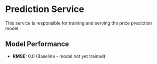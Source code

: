 # Prediction Service

This service is responsible for training and serving the price prediction model.

## Model Performance

- **RMSE:** 0.0 (Baseline - model not yet trained)
